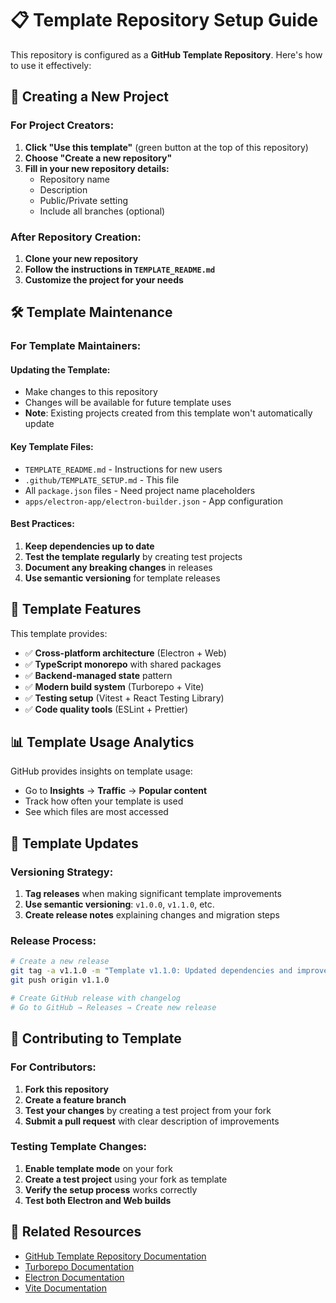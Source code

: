 # 📋 Template Repository Setup Guide

This repository is configured as a **GitHub Template Repository**. Here's how to use it effectively:

## 🚀 **Creating a New Project**

### For Project Creators:
1. **Click "Use this template"** (green button at the top of this repository)
2. **Choose "Create a new repository"**
3. **Fill in your new repository details:**
   - Repository name
   - Description
   - Public/Private setting
   - Include all branches (optional)

### After Repository Creation:
1. **Clone your new repository**
2. **Follow the instructions in `TEMPLATE_README.md`**
3. **Customize the project for your needs**

## 🛠️ **Template Maintenance**

### For Template Maintainers:

#### Updating the Template:
- Make changes to this repository
- Changes will be available for future template uses
- **Note**: Existing projects created from this template won't automatically update

#### Key Template Files:
- `TEMPLATE_README.md` - Instructions for new users
- `.github/TEMPLATE_SETUP.md` - This file
- All `package.json` files - Need project name placeholders
- `apps/electron-app/electron-builder.json` - App configuration

#### Best Practices:
1. **Keep dependencies up to date**
2. **Test the template regularly** by creating test projects
3. **Document any breaking changes** in releases
4. **Use semantic versioning** for template releases

## 🎯 **Template Features**

This template provides:
- ✅ **Cross-platform architecture** (Electron + Web)
- ✅ **TypeScript monorepo** with shared packages
- ✅ **Backend-managed state** pattern
- ✅ **Modern build system** (Turborepo + Vite)
- ✅ **Testing setup** (Vitest + React Testing Library)
- ✅ **Code quality tools** (ESLint + Prettier)

## 📊 **Template Usage Analytics**

GitHub provides insights on template usage:
- Go to **Insights** → **Traffic** → **Popular content**
- Track how often your template is used
- See which files are most accessed

## 🔄 **Template Updates**

### Versioning Strategy:
1. **Tag releases** when making significant template improvements
2. **Use semantic versioning**: `v1.0.0`, `v1.1.0`, etc.
3. **Create release notes** explaining changes and migration steps

### Release Process:
```bash
# Create a new release
git tag -a v1.1.0 -m "Template v1.1.0: Updated dependencies and improved setup"
git push origin v1.1.0

# Create GitHub release with changelog
# Go to GitHub → Releases → Create new release
```

## 📝 **Contributing to Template**

### For Contributors:
1. **Fork this repository**
2. **Create a feature branch**
3. **Test your changes** by creating a test project from your fork
4. **Submit a pull request** with clear description of improvements

### Testing Template Changes:
1. **Enable template mode** on your fork
2. **Create a test project** using your fork as template
3. **Verify the setup process** works correctly
4. **Test both Electron and Web builds**

## 🔗 **Related Resources**

- [GitHub Template Repository Documentation](https://docs.github.com/en/repositories/creating-and-managing-repositories/creating-a-template-repository)
- [Turborepo Documentation](https://turbo.build/repo/docs)
- [Electron Documentation](https://electronjs.org/docs)
- [Vite Documentation](https://vitejs.dev) 